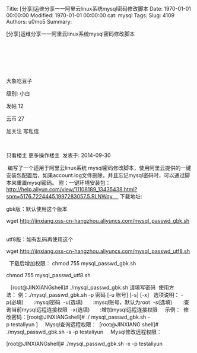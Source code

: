 Title: [分享]运维分享一一阿里云linux系统mysql密码修改脚本
Date: 1970-01-01 00:00:00
Modified: 1970-01-01 00:00:00
cat: mysql
Tags: 
Slug: 4109
Authors: u0mo5 
Summary: 




[分享]运维分享一一阿里云linux系统mysql密码修改脚本


 



 






 


大象吃豆子

级别: 小白




发帖
12


云币
27



加关注
写私信


 




只看楼主 更多操作楼主  发表于: 2014-09-30
 
 

 编写了一个适用于阿里云linux系统 mysql密码修改脚本，使用阿里云提供的一键安装包配置后，如果account.log文件删除，并且忘记mysql密码时，可以通过脚本来重置mysql密码。 附：一键环境安装包：http://help.aliyun.com/view/11108189_13435438.html?spm=5176.7224445.1997283057.5.RLNWqv    
下载地址:

gbk版：默认使用这个版本

wget http://jinxiang.oss-cn-hangzhou.aliyuncs.com/mysql_passwd_gbk.sh
 
 

utf8版：如有乱码再使用这个


wget http://jinxiang.oss-cn-hangzhou.aliyuncs.com/mysql_passwd_utf8.sh


  下载后增加权限： chmod 755 mysql_passwd_gbk.sh

chmod 755 mysql_passwd_utf8.sh


   [root@JINXIANGshell]# ./mysql_passwd_gbk.sh 请填写密码  使用方法： 例：./mysql_passwd_gbk.sh -p 密码 [-u 账号] [-s] [-x]   选项说明： -p(必填)       :mysql密码  -u(选填)       :mysql账号，默认为root  -s(选填)       :查询当前mysql远程连接权限  -x(选填)       :增加mysql远程连接权限     示例：  修改密码：[root@JINXIANGshell]# ./ mysql_passwd_gbk.sh -p testaliyun ]     Mysql查询远程权限： 
[root@JINXIANG shell]# ./mysql_passwd_gbk.sh -s -p testaliyun
 
 
Mysql修改远程权限：

[root@JINXIANGshell]# ./mysql_passwd_gbk.sh -x -p testaliyun
 
 
 



   








